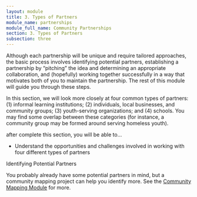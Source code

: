 ```yaml
---
layout: module
title: 3. Types of Partners
module_name: partnerships
module_full_name: Community Partnerships
section: 3. Types of Partners
subsection: three
---
```


Although each partnership will be unique and require tailored approaches, the basic process involves identifying potential partners, establishing a partnership by “pitching” the idea and determining an appropriate collaboration, and (hopefully) working together successfully in a way that motivates both of you to maintain the partnership. The rest of this module will guide you through these steps. 

In this section, we will look more closely at four common types of partners: (1) informal learning institutions; (2) individuals, local businesses, and community groups; (3) youth-serving organizations; and (4) schools. You may find some overlap between these categories (for instance, a community group may be formed around serving homeless youth).

<div class="objectives">
	<p>after complete this section, you will be able to...</p>
	<ul>
  		<li>Understand the opportunities and challenges involved in working with four different types of partners</li>
	</ul>
</div>

<div class="tips">
	<p class="box-title">Identifying Potential Partners</p>
	<p>You probably already have some potential partners in mind, but a community mapping project can help you identify more. See the <a href="../communitymapping/index.html">Community Mapping Module</a> for more.</p>
</div>